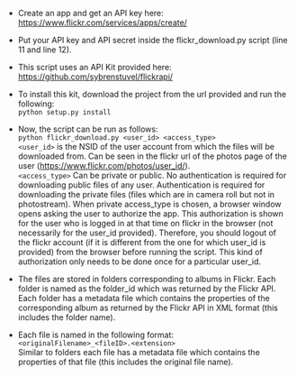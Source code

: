 - Create an app and get an API key here: https://www.flickr.com/services/apps/create/

- Put your API key and API secret inside the flickr_download.py script (line 11 and line 12).

- This script uses an API Kit provided here: https://github.com/sybrenstuvel/flickrapi/

- To install this kit, download the project from the url provided and run the following:  
`python setup.py install`

- Now, the script can be run as follows:  
`python flickr_download.py <user_id> <access_type>`  
`<user_id>` is the NSID of the user account from which the files will be downloaded from. Can be seen in the flickr url of the photos page of the user (https://www.flickr.com/photos/user_id/).  
`<access_type>` Can be private or public. No authentication is required for downloading public files of any user. Authentication is required for downloading the private files (files which are in camera roll but not in photostream).
When private access_type is chosen, a browser window opens asking the user to authorize the app. This authorization is shown for the user who is logged in at that time on flickr in the browser (not necessarily for the user_id provided). Therefore, you should logout of the flickr account (if it is different from the one for which user_id is provided) from the browser before running the script.
This kind of authorization only needs to be done once for a particular user_id.

- The files are stored in folders corresponding to albums in Flickr. Each folder is named as the folder_id which was returned by the Flickr API. Each folder has a metadata file which contains the properties of the corresponding album as returned by the Flickr API in XML format (this includes the folder name). 

- Each file is named in the following format:   
`<originalFilename>_<fileID>.<extension>`  
Similar to folders each file has a metadata file which contains the properties of that file (this includes the original file name). 
